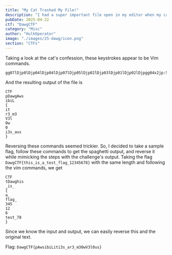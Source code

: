 ```yaml
---
title: "My Cat Trashed My File!"
description: "I had a super important file open in my editor when my cat decided to take a stroll across my keyboard. He managed to smash a bunch of keys, and now the file looks like digital spaghetti. Fortunately, I had a chat with the little troublemaker and got a full confession for exactly which keys he pressed. If you can help me recover the file, I’ll be eternally grateful (and so will my cat, who’s currently on thin ice)!"
pubDate: 2025-04-22
ctf: "DawgCTF"
category: "Misc"
author: "HulkOperator"
image: "./images/25-dawg/icon.png"
section: "CTFs"
---
```


Taking a look at the cat's confession, these keystrokes appear to be Vim commands. 
```
gg07lDjp0lDjp04lDjp04lDjp07lDjp05lDjp02lDjp03lDjp01lDjp02lDjpgg04x2jp:5<Enter>$4hDGkP:7<Enter>ddpggjddjlp
```

And the resulting output of the file is
```
CTF
pDawgAws
ibiL
{
it
r3_m3
V3l
0w
0
i3s_aus
}

```

Reversing these commands seemed trickier. So, I decided to take a sample flag, follow these commands to get the spaghetti output, and reverse it while mimicking the steps with the challenge's output. 
Taking the flag `DawgCTF{this_is_a_test_flag_12345678}` with the same length and following the vim commands, we get
```
CTF
tDawghis
_is_
{
a_
flag_
345
12
6
test_78
}
```

Since we know the input and output, we can easily reverse this and the original text.

Flag: `DawgCTF{pAwsibiLiti3s_ar3_m30wV3l0us}`

